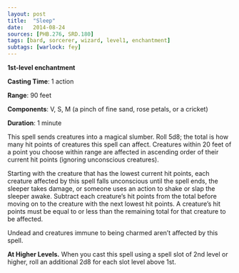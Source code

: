 ```yaml
---
layout: post
title:  "Sleep"
date:   2014-08-24
sources: [PHB.276, SRD.180]
tags: [bard, sorcerer, wizard, level1, enchantment]
subtags: [warlock: fey]
---
```


**1st-level enchantment**

**Casting Time**: 1 action

**Range**: 90 feet

**Components**: V, S, M (a pinch of fine sand, rose petals, or a cricket)

**Duration**: 1 minute

This spell sends creatures into a magical slumber. Roll 5d8; the total is how many hit points of creatures this spell can affect. Creatures within 20 feet of a point you choose within range are affected in ascending order of their current hit points (ignoring unconscious creatures).

Starting with the creature that has the lowest current hit points, each creature affected by this spell falls unconscious until the spell ends, the sleeper takes damage, or someone uses an action to shake or slap the sleeper awake. Subtract each creature’s hit points from the total before moving on to the creature with the next lowest hit points. A creature’s hit points must be equal to or less than the remaining total for that creature to be affected.

Undead and creatures immune to being charmed aren’t affected by this spell.

**At Higher Levels.** When you cast this spell using a spell slot of 2nd level or higher, roll an additional 2d8 for each slot level above 1st.
